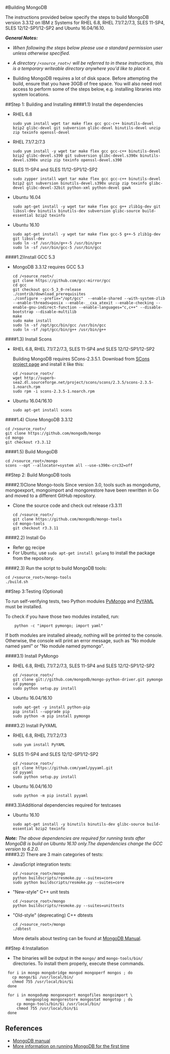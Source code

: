 #Building MongoDB

The instructions provided below specify the steps to build MongoDB version 3.3.12 on IBM z Systems for RHEL 6.8, RHEL 7.1/7.2/7.3, SLES 11-SP4, SLES 12/12-SP1/12-SP2 and Ubuntu 16.04/16.10.

_**General Notes:**_  
* _When following the steps below please use a standard permission user unless otherwise specified._

* _A directory `/<source_root>/` will be referred to in these instructions, this is a temporary writeable directory anywhere you'd like to place it._

* Building MongoDB requires a lot of disk space. Before attempting the build, ensure that you have 30GB of free space. You will also need root access to perform some of the steps below, e.g. installing libraries into system locations.

##Step 1: Building and Installing 
####1.1) Install the dependencies
* RHEL 6.8
  ```
  sudo yum install wget tar make flex gcc gcc-c++ binutils-devel bzip2 glibc-devel git subversion glibc-devel binutils-devel unzip zip texinfo openssl-devel
  ```

* RHEL 7.1/7.2/7.3
  ```
  sudo yum install -y wget tar make flex gcc gcc-c++ binutils-devel bzip2 glibc-devel.s390 git subversion glibc-devel.s390x binutils-devel.s390x unzip zip texinfo openssl-devel.s390
  ```

* SLES 11-SP4 and SLES 11/12-SP1/12-SP2
  ```       
  sudo zypper install wget tar make flex gcc gcc-c++ binutils-devel bzip2 git subversion binutils-devel.s390x unzip zip texinfo glibc-devel glibc-devel-32bit python-xml python-devel gawk
  ```
  
* Ubuntu 16.04
  ```       
  sudo apt-get install -y wget tar make flex gcc g++ zlib1g-dev git libssl-dev binutils binutils-dev subversion glibc-source build-essential bzip2 texinfo
  ```
  
* Ubuntu 16.10
  ```       
  sudo apt-get install -y wget tar make flex gcc-5 g++-5 zlib1g-dev git libssl-dev
  sudo ln -sf /usr/bin/g++-5 /usr/bin/g++
  sudo ln -sf /usr/bin/gcc-5 /usr/bin/gcc
  ```  
 
####1.2)Install GCC 5.3
* MongoDB 3.3.12 requires GCC 5.3

  ```
  cd /<source_root>/
  git clone https://github.com/gcc-mirror/gcc
  cd gcc
  git checkout gcc-5_3_0-release
  ./contrib/download_prerequisites
  ./configure --prefix="/opt/gcc"  --enable-shared --with-system-zlib --enable-threads=posix --enable-__cxa_atexit --enable-checking --enable-gnu-indirect-function --enable-languages="c,c++" --disable-bootstrap --disable-multilib
  make
  sudo make install
  sudo ln -sf /opt/gcc/bin/gcc /usr/bin/gcc
  sudo ln -sf /opt/gcc/bin/g++ /usr/bin/g++
  ```

####1.3) Install Scons
* RHEL 6.8, RHEL 7.1/7.2/7.3, SLES 11-SP4 and SLES 12/12-SP1/12-SP2

   Building MongoDB requires SCons-2.3.5.1. Download from [SCons project page](http://superb-sea2.dl.sourceforge.net/project/scons/scons/2.3.5/scons-2.3.5-1.noarch.rpm) and install it like this:
  ```
  cd /<source_root>/
  wget http://superb-sea2.dl.sourceforge.net/project/scons/scons/2.3.5/scons-2.3.5-1.noarch.rpm
  sudo rpm -i scons-2.3.5-1.noarch.rpm
  ```
  
* Ubuntu 16.04/16.10 
  ```
  sudo apt-get install scons
  ```
  
####1.4) Clone MongoDB 3.3.12
  ```
  cd /<source_root>/
  git clone https://github.com/mongodb/mongo
  cd mongo
  git checkout r3.3.12
  ```
####1.5) Build MongoDB
  ```
  cd /<source_root>/mongo
  scons --opt --allocator=system all --use-s390x-crc32=off
  ```
##Step 2: Build MongoDB tools

####2.1)Clone Mongo-tools
Since version 3.0, tools such as mongodump, mongoexport, mongoimport and mongorestore have been rewritten in Go and moved to a different GitHub repository. 

* Clone the source code and check out release r3.3.11

  ```
  cd /<source_root>/
  git clone https://github.com/mongodb/mongo-tools
  cd mongo-tools
  git checkout r3.3.11
  ```

####2.2) Install Go
 * Refer [go](https://github.com/linux-on-ibm-z/docs/wiki/Building-Go-1.7) recipe  
 * For Ubuntu, use `sudo apt-get install golang` to install the package from the repository.


####2.3) Run the script to build MongoDB tools:
  ```
  cd /<source_root>/mongo-tools
  ./build.sh
  ```

##Step 3:Testing (Optional)

To run self-verifying tests, two Python modules [PyMongo](http://api.mongodb.org/python/current/) and [PyYAML](http://pyyaml.org/wiki/PyYAML) must be installed.

   To check if you have those two modules installed, run:

        python -c "import pymongo; import yaml"

   If both modules are installed already, nothing will be printed to the console. Otherwise, the console will print an error message, such as "No module named yaml" or "No module named pymongo".

####3.1) Install PyMongo

* RHEL 6.8, RHEL 7.1/7.2/7.3, SLES 11-SP4 and SLES 12/12-SP1/12-SP2

  ```
  cd /<source_root>/
  git clone git://github.com/mongodb/mongo-python-driver.git pymongo
  cd pymongo
  sudo python setup.py install
  ```
* Ubuntu 16.04/16.10 

  ```
  sudo apt-get -y install python-pip
  pip install --upgrade pip
  sudo python -m pip install pymongo
  ```  

####3.2) Install PyYAML

* RHEL 6.8, RHEL 7.1/7.2/7.3

  ```
  sudo yum install PyYAML
  ```
* SLES 11-SP4 and SLES 12/12-SP1/12-SP2

  ```
  cd /<source_root>/
  git clone https://github.com/yaml/pyyaml.git
  cd pyyaml
  sudo python setup.py install
  ```
* Ubuntu 16.04/16.10 

  ```
  sudo python -m pip install pyyaml
  ```  
  
###3.3)Additional dependencies required for testcases 
* Ubuntu 16.10
  ```
  sudo apt-get install -y binutils binutils-dev glibc-source build-essential bzip2 texinfo
  ```
_**Note:** The above dependencies are required for running tests after MongoDB is build on Ubuntu 16.10 only.The dependencies change the GCC version to 6.2.0._  
####3.2) There are 3 main categories of tests:

* JavaScript integration tests:
  ```
  cd /<source_root>/mongo
  python buildscripts/resmoke.py --suites=core
  sudo python buildscripts/resmoke.py --suites=core
  ```
* "New-style" C++ unit tests

  ```
  cd /<source_root>/mongo
  python buildscripts/resmoke.py --suites=unittests
  ```
* "Old-style" (deprecating) C++ dbtests

  ```
  cd /<source_root>/mongo
  ./dbtest
  ```
   More details about testing can be found at [MongoDB Manual](https://docs.mongodb.org/manual/contributors/tutorial/test-the-mongodb-server/).

##Step 4:Installation

* The binaries will be output in the `mongo/` and `mongo-tools/bin/` directories. To install them properly, execute these commands.

 ```
  for i in mongo mongobridge mongod mongoperf mongos ; do
  	cp mongo/$i /usr/local/bin/
  	chmod 755 /usr/local/bin/$i
  done

  for i in mongodump mongoexport mongofiles mongoimport \
          mongooplog mongorestore mongostat mongotop ; do
      cp mongo-tools/bin/$i /usr/local/bin/
      chmod 755 /usr/local/bin/$i
  done
  ```
## References

- [MongoDB manual](https://github.com/mongodb/mongo/wiki/Build-Mongodb-From-Source)
- [More information on running MongoDB for the first time](http://docs.mongodb.org/manual/tutorial/install-mongodb-on-linux/#run-mongodb)
